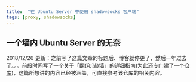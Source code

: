 ```yaml
---
title:  "在 Ubuntu Server 中使用 shadowsocks 客户端"
tags: [proxy, shadowsocks]
---
```


## 一个墙内 Ubuntu Server 的无奈

2018/12/26 更新：之前写了这篇文章的标题后、博客就停更了，然后一年过去了。。。前段时间写了一个关于「翻(和谐)墙」的详细指南(为此还专门建了一个[仓库](https://github.com/Huang-Libo/Internet))，这篇所想讲的内容已经被涵盖，可直接参考该仓库的相关内容。











